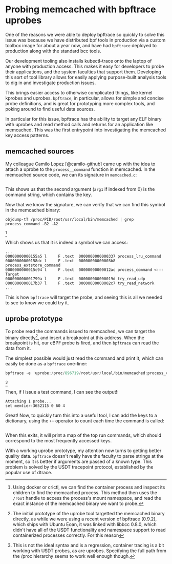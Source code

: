 # Probing memcached with bpftrace uprobes

One of the reasons we were able to deploy bpftrace so quickly to solve this
issue was because we have distributed bpf tools in production via a custom
toolbox image for about a year now, and have had `bpftrace` deployed to
production along with the standard bcc tools.

Our development tooling also installs kubectl-trace onto the laptop of anyone 
with production access. This makes it easy for developers to probe their
applications, and the system faculties that support them. Developing this sort
of tool library allows for easily applying purpose-built analysis tools to dig
in and investigate production issues.

This brings easier access to otherwise complicated things, like kernel kprobes
and uprobes. `bpftrace`, in particular, allows for simple and concise probe
definitions, and is great for prototyping more complex tools, and poking around
to find useful data sources.

In particular for this issue, bpftrace has the ability to target any ELF binary
with uprobes and read method calls and returns for an application like
memcached. This was the first entrypoint into investigating the memcached key
access patterns.

## memcached sources

My colleague Camilo Lopez [@camilo-github] came up with the idea to attach a
uprobe to the `process__command` function in memcached. In the memcached source
code, we can its signature in `memcached.c`:

```{.c include=src/memcached/memcached.c startLine=5756 endLine=5756}
```

This shows us that the second argument (`arg1` if indexed from 0) is the command
string, which contains the key.

Now that we know the signature, we can verify that we  can find this symbol in
the memcached binary:

```
objdump-tT /proc/PID/root/usr/local/bin/memcached | grep process_command -B2 -A2

```
[^1]

Which shows us that it is indeed a symbol we can access:
```.gnuassembler
...
00000000000155a5 l     F .text  0000000000000337 process_lru_command
00000000000158dc l     F .text  00000000000003b8 process_extstore_command
0000000000015c94 l     F .text  00000000000012ac process_command <--- Target
000000000001799a l     F .text  000000000000019d try_read_udp
0000000000017b37 l     F .text  00000000000002c7 try_read_network
...
```

This is how `bpftrace` will target the probe, and seeing this is all we needed
to see to know we could try it.

## uprobe prototype

To probe read the commands issued to memcached, we can target the binary
directly[^2], and insert a breakpoint at this address. When the breakpoint is
hit, our eBPF probe is fired, and then `bpftrace` can read the data from it.

The simplest possible would just read the command and print it, which can
easily be done as a `bpftrace` one-liner:

```awk
bpftrace -e 'uprobe:/proc/896719/root/usr/local/bin/memcached:process_command { printf("%s\n", str(arg1)) }'
```
[^6]

Then, if I issue a test command, I can  see the output!:

```
Attaching 1 probe...
set memtier-3652115 0 60 4
```

Great! Now, to quickly turn this into a useful tool, I can add the keys to a
dictionary, using the `++` operator to count each time the command is called:

```{.awk include=src/uprobe-v1.bt}
```

When this exits, it will print a map of the top run commands, which should
correspond to the most frequently accessed keys.

With a working uprobe prototype, my attention now turns to getting better
quality data. `bpftrace` doesn't really have the faculty to parse strings at
the moment, so it is better if arguments are passed of a known type. This
problem is solved by the USDT tracepoint protocol, established by the popular
use of dtrace.

[^1]: Using docker or crictl, we can find the container process and inspect its
    children to find the memcached process. This method then uses the `/root`
    handle to access the process's mount namespace, and read the exact instance
    of the memcached binary we want to probe.

[^2]: The initial prototype of the uprobe tool targetted the memcached binary
    directly, as while we were using a recent version of bpftrace (0.9.2), which
    ships with Ubuntu Eoan, it was linked with libbcc 0.8.0, which didn't have
    all of the USDT functionality and namespace support to read containerized
    processes correctly. For this reason
[^6]: This is not the ideal syntax and is a regression, container tracing is a
    bit working with USDT probes, as are uprobes. Specifying the full path from
    the /proc hierarchy seems to work well enough though.
